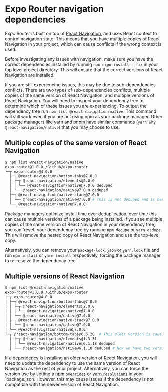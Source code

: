 # Expo Router navigation dependencies

Expo Router is built on top of [React Navigation](https://reactnavigation.org/), and uses React context to control navigation state. This means that you have multiple copies of React Navigation in your project, which can cause conflicts if the wrong context is used.

Before investigating any issues with navigation, make sure you have the correct dependencies installed by running `npx expo install --fix` in your top level project directory. This will ensure that the correct versions of React Navigation are installed.

If you are still experiencing issues, this may be due to sub-dependencies conflicts. There are two types of sub-dependencies conflicts, multiple copies of the same version of React Navigation, and multiple versions of React Navigation. You will need to inspect your dependency tree to determine which of these issues you are experiencing. To output the dependency tree run `npm list @react-navigation/native`. This command will still work even if you are not using npm as your package manager. Other package managers like yarn and pnpm have similar commands (`yarn why @react-navigation/native`) that you may choose to use.

## Multiple copies of the same version of React Navigation

```bash
$ npm list @react-navigation/native
expo-router@1.0.0 /Github/expo-router
└─┬ expo-router@4.0.0
  ├─┬ @react-navigation/bottom-tabs@7.0.0
  │ ├─┬ @react-navigation/elements@2.0.0
  │ │ └── @react-navigation/native@7.0.0 deduped
  │ └── @react-navigation/native@7.0.0 deduped
  ├─┬ @react-navigation/native-stack@7.0.0
  │ └── @react-navigation/native@7.0.0 # This is not deduped and is nested
  └── @react-navigation/native@7.0.0
```

Package managers optimize install time over deduplication, over time this can cause multiple versions of a package being installed. If you see multiple copies of the same version of React Navigation in your dependency tree, you can 'reset' your dependency tree by running `npm dedupe` or `yarn dedupe`. This will remove the nested copy of React Navigation and use the top-level copy.

Alternatively, you can remove your `package-lock.json` or `yarn.lock` file and run `npm install` or `yarn install` respectively, forcing the package manager to re-resolve the dependency tree.

## Multiple versions of React Navigation

```bash
$ npm list @react-navigation/native
expo-router@1.0.0 /Github/expo-router
├─┬ expo-router@4.0.0
│ ├─┬ @react-navigation/bottom-tabs@7.0.0
│ │ ├─┬ @react-navigation/elements@2.0.0
│ │ │ └── @react-navigation/native@7.0.0
│ │ └── @react-navigation/native@7.0.0
│ ├─┬ @react-navigation/native-stack@7.0.0
│ │ └── @react-navigation/native@7.0.0
│ └── @react-navigation/native@7.0.0
└─┬ @react-navigation/bottom-tabs@6.5.20  # This older version is causing the conflict
  │ ├─┬ @react-navigation/elements@1.3.31
  │ │ └── @react-navigation/native@6.1.18 deduped
  │ └── @react-navigation/native@6.1.18 deduped # Now we have two versions of @react-navigation/native
```

If a dependency is installing an older version of React Navigation, you will need to update the dependency to use the same version of React Navigation as the rest of your project. Alternatively, you can force the version use by setting a [npm `overrides`](https://docs.npmjs.com/cli/v7/using-npm/config#overrides) or [yarn `resolutions`](https://classic.yarnpkg.com/en/docs/selective-version-resolutions/) in your `package.json. However, this may cause issues if the dependency is not compatible with the newer version of React Navigation.
